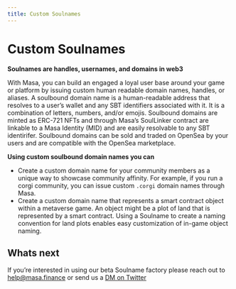 ```yaml
---
title: Custom Soulnames
---
```


# Custom Soulnames
**Soulnames are handles, usernames, and domains in web3**

With Masa, you can build an engaged a loyal user base around your game or platform by issuing custom human readable domain names, handles, or aliases. A soulbound domain name is a human-readable address that resolves to a user’s wallet and any SBT identifiers associated with it. It is a combination of letters, numbers, and/or emojis. Soulbound domains  are minted as ERC-721 NFTs and through Masa’s SoulLinker contract are linkable to a Masa Identity (MID) and are easily resolvable to any SBT identirifer. Soulbound domains can be sold and traded on OpenSea by your users and are compatible with the OpenSea marketplace. 

**Using custom soulbound domain names you can**

- Create a custom domain name for your community members as a unique way to showcase community affinity. For example, if you run a corgi community, you can issue custom `.corgi` domain names through Masa.
- Create a custom domain name that represents a smart contract object within a metaverse game. An object might be a plot of land that is represented by a smart contract. Using a Soulname to create a naming convention for land plots enables easy customization of in-game object naming.

## Whats next 
If you’re interested in using our beta Soulname factory please reach out to help@masa.finance or send us a [DM on Twitter](https://twitter.com/getmasafi)
